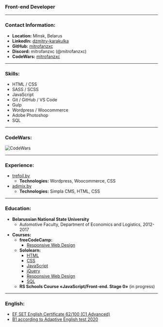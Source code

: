 ### Front-end Developer

----

### Contact Information:

* **Location:** Minsk, Belarus
* **LinkedIn:** [dzmitry-karakulka](https://www.linkedin.com/in/dzmitry-karakulka/)
* **GitHub:** [mitrofanzxc](https://github.com/mitrofanzxc)
* **Discord:** mitrofanzxc (@mitrofanzxc)
* **CodeWars:** [mitrofanzxc](https://www.codewars.com/users/mitrofanzxc)

----

### Skills:

* HTML / CSS
* SASS / SCSS
* JavaScript
* Git / GitHub / VS Code
* Gulp
* Wordpress / Woocommerce
* Adobe Photoshop
* SQL

----

### CodeWars:

![CodeWars](https://www.codewars.com/users/mitrofanzxc/badges/large)

----

### Experience:

* [trefoil.by](https://www.trefoil.by)
  * **Technologies:** Wordpress, Woocommerce, CSS
* [adimix.by](https://adimix.by)
  * **Technologies:** Simpla CMS, HTML, CSS

----

### Education:

* **Belarussian National State University**
  * Automotive Faculty, Department of Economics and Logistics, 2012-2017
* **Courses:** 
  * **freeCodeCamp:**
    * [Responsive Web Design](https://www.freecodecamp.org/certification/mitrofanzxc/responsive-web-design)
  * **Sololearn:**
    * [HTML](https://www.sololearn.com/Certificate/1014-24283992/jpg)
    * [CSS](https://www.sololearn.com/Certificate/1023-24283992/jpg)
    * [JavaScript](https://www.sololearn.com/certificates/course/en/24283992/1024/landscape/png)
    * [jQuery](https://www.sololearn.com/Certificate/1082-24283992/jpg)
    * [Responsive Web Design](https://www.sololearn.com/Certificate/1162-24283992/jpg)
    * [SQL](https://www.sololearn.com/certificates/course/en/24283992/1060/landscape/png)
  * **RS Schools Course «JavaScript/Front-end. Stage 0»** (in progress)

----

### English:

* [EF SET English Certificate 62/100 (C1 Advanced)](https://www.efset.org/cert/xmuzdG)
* [B1 according to Adaptive English test 2020](https://examinator.epam.com/Main/PersonalAssignments/252515)

